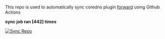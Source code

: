This repo is used to automatically sync coredns plugin [forward](https://github.com/QZLin/forward) using Github Actions

**sync job ran [442] times**

[![Sync Repo](https://github.com/QZLin/coredns-extract/actions/workflows/sync.yaml/badge.svg)](https://github.com/QZLin/coredns-extract/actions/workflows/sync.yaml)
